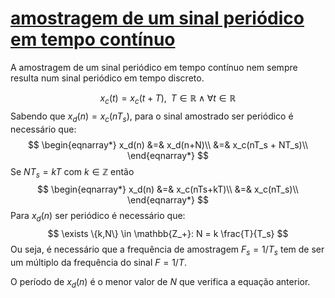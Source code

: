 # [amostragem de um sinal periódico em tempo contínuo](pub/ss-exp/conc/amostragem%20de%20um%20sinal%20periódico%20em%20tempo%20contínuo.md)

A amostragem de um sinal periódico em tempo contínuo nem sempre resulta num sinal periódico em tempo discreto.

$$x_c(t) = x_c(t+T) , \;\; T \in \mathbb{R} \land \forall t \in \mathbb{R}$$
Sabendo que $x_d(n) = x_c(nT_s)$, para o sinal amostrado ser periódico é necessário que:
$$
\begin{eqnarray*}
x_d(n) &=& x_d(n+N)\\
&=& x_c(nT_s + NT_s)\\
\end{eqnarray*}
$$
Se $NT_s=kT$ com $k \in \mathbb{Z}$ então 
$$
\begin{eqnarray*}
x_d(n) &=& x_c(nTs+kT)\\
&=& x_c(nT_s)\\
\end{eqnarray*}
$$
Para $x_d(n)$ ser periódico é necessário que:
$$
\exists \{k,N\} \in \mathbb{Z_+}: N = k \frac{T}{T_s} 
$$
Ou seja, é necessário que a frequência de amostragem $F_s=1/T_s$ tem de ser um múltiplo da frequência do sinal $F=1/T$.

O período de $x_d(n)$ é o menor valor de $N$ que verifica a equação anterior.

